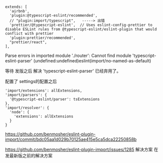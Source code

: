 ### 

```
extends: [
  'airbnb',
  'plugin:@typescript-eslint/recommended',
  // "plugin:import/typescript",   -----> 出错 
  'prettier/@typescript-eslint',  // Uses eslint-config-prettier to disable ESLint rules from @typescript-eslint/eslint-plugin that would conflict with prettier
  'plugin:prettier/recommended',  
  "prettier/react",
],
```
Parse errors in imported module './router': Cannot find module 'typescript-eslint-parser' (undefined:undefined)eslint(import/no-named-as-default)

等待 发版之后 解决 'typescript-eslint-parser'  已经弃用了。

配置了 settings的配置之后  
```
'import/extensions': allExtensions,
'import/parsers': {
  '@typescript-eslint/parser': tsExtensions
},
'import/resolver': {
  'node': {
    'extensions': allExtensions
  }
}
```

https://github.com/benmosher/eslint-plugin-import/commit/bdc05aa1d029b70125ae415e5ca5dca22250858b

https://github.com/benmosher/eslint-plugin-import/issues/1285 解决方案 在发最新版之前的解决方案